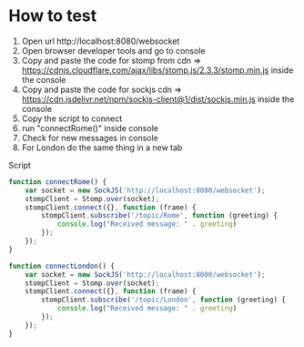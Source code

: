 # How to test

1. Open url http://localhost:8080/websocket
2. Open browser developer tools and go to console
2. Copy and paste the code for stomp from cdn => https://cdnjs.cloudflare.com/ajax/libs/stomp.js/2.3.3/stomp.min.js inside the console
3. Copy and paste the code for sockjs cdn => https://cdn.jsdelivr.net/npm/sockjs-client@1/dist/sockjs.min.js inside the console
4. Copy the script to connect
5. run "connectRome()" inside console
6. Check for new messages in console
7. For London do the same thing in a new tab

Script
```javascript
function connectRome() {
    var socket = new SockJS('http://localhost:8080/websocket');
    stompClient = Stomp.over(socket);
    stompClient.connect({}, function (frame) {
        stompClient.subscribe('/topic/Rome', function (greeting) {
            console.log("Received message: " . greeting)
        });
    });
}

function connectLondon() {
    var socket = new SockJS('http://localhost:8080/websocket');
    stompClient = Stomp.over(socket);
    stompClient.connect({}, function (frame) {
        stompClient.subscribe('/topic/London', function (greeting) {
            console.log("Received message: " . greeting)
        });
    });
}
```